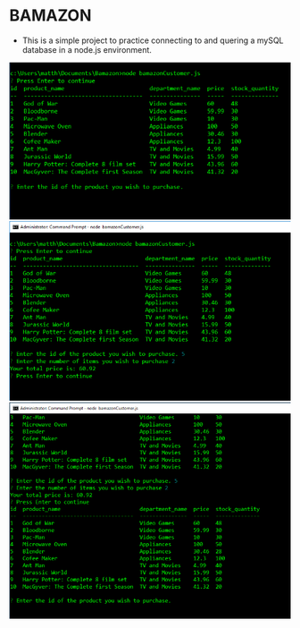 # BAMAZON

* This is a simple project to practice connecting to and quering a mySQL database in a node.js environment. 

![Image of Products table](https://github.com/MattsPoche/Bamazon/blob/master/screenshots/ProductsTable.PNG)
![Image of User Input](https://github.com/MattsPoche/Bamazon/blob/master/screenshots/Userinput.PNG)
![Image of Updated Table](https://github.com/MattsPoche/Bamazon/blob/master/screenshots/Tableupdated.PNG)
